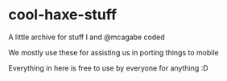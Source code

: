 # cool-haxe-stuff
A little archive for stuff I and @mcagabe coded

We mostly use these for assisting us in porting things to mobile

Everything in here is free to use by everyone for anything :D
